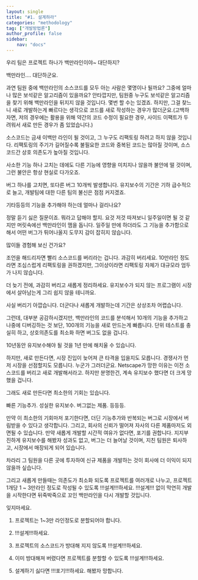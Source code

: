 ```yaml
---
layout: single
title: "#1. 설계하라"
categories: "methodology"
tag: ["개발방법론"]
author_profile: false
sidebar: 
    nav: "docs"
---
```


우리 팀은 프로젝트 하나가 백만라인이야~ 대단하지?

백만라인.... 대단하군요.

과연 팀원 중에 백만라인의 소스코드를 모두 아는 사람은 몇명이나 될까요? 그중에 얼마나 많은 보석같은 알고리즘이 있을까요? 안타깝지만, 팀원중 누구도 보석같은 알고리즘을 찾기 위해 백만라인을 뒤지지 않을 것입니다. 몇번 할 수는 있겠죠. 하지만, 그걸 찾느니 새로 개발하는게 빠르다는 생각으로 코드를 새로 작성하는 경우가 많더군요.(고백하자면, 저의 경우에는 활용을 위해 약간의 코드 수정이 필요한 경우, 사이드 이팩트가 두려워서 새로 만든 경우가 좀 있었습니다.) 

소스코드는 금새 이백만 라인이 될 것이고, 그 누구도 리팩토링 하려고 하지 않을 것입니다. 리팩토링의 주기가 길어질수록 불필요한 코드와 중복된 코드는 많아질 것이며, 소스코드간 상호 의존도가 높아질 것입니다.

사소한 기능 하나 고치는 데에도 다른 기능에 영향을 미치지나 않을까 불안에 떨 것이며, 그런 불안은 항상 현실로 다가오죠.

버그 하나를 고치면, 또다른 버그 10개씩 발생합니다. 유지보수의 기간은 기하 급수적으로 늘고, 개발팀에 대한 다른 팀의 불신은 점점 커지겠죠.

기타등등의 기능을 추가해야 하는데 얼마나 걸리나요?

정말 듣기 싫은 질문이죠. 뭐라고 답해야 할지. 요것 저것 따져보니 일주일이면 될 것 같지만 머릿속에선 백만라인이 맴을 돕니다. 일주일 만에 하더라도 그 기능을 추가함으로 해서 어떤 버그가 튀어나올지 도무지 감이 잡히지 않습니다.

많이들 경험해 보신 건가요?

조언을 해드리자면 빨리 소스코드를 버리라는 겁니다. 과감히 버리세요. 10만라인 정도라면 조심스럽게 리팩토링을 권하겠지만, 그이상이라면 리팩토링 자체가 대규모라 엄두가 나지 않습니다.

더 늦기 전에, 과감히 버리고 새롭게 정리하세요. 유지보수가 되지 않는 프로그램이 시장에서 살아남는게 그리 쉽지 않을 테니까요.

사실 버리기 아깝습니다. 더군다나 새롭게 개발하는데 기간은 상상조차 어렵습니다.

그런데, 대부분 공감하시겠지만, 백만라인의 코드를 분석해서 10개의 기능을 추가하고 나중에 디버깅하는 것 보단, 100개의 기능을 새로 만드는게 빠릅니다. 단위 테스트를 충실히 하고, 상호의존도를 최소화 하면 버그도 없을 겁니다.

10년동안 유지보수해야 될 것을 1년 만에 해치울 수 있습니다.

하지만, 새로 만든다면, 시장 진입이 늦어져 큰 타격을 입을지도 모릅니다. 경쟁사가 먼저 시장을 선점할지도 모릅니다. 누군가 그러더군요. Netscape가 망한 이유는 이전 소스코드를 버리고 새로 개발해서라고. 하지만 분명한건, 계속 유지보수 했다면 더 크게 망했을 겁니다.

그래도 새로 만든다면 최소한의 기회는 있습니다.

빠른 기능추가. 성실한 유지보수. 버그없는 제품. 등등등.

만약 이 최소한의 기회마저 포기한다면, 더딘 기능추가와 반복되는 버그로 시장에서 버림받을 수 있다고 생각합니다. 그리고, 회사의 신뢰가 떨어져 자사의 다른 제품마저도 외면될 수 있습니다. 만약 새롭게 개발할 시간적 여유가 없다면, 포기를 권합니다. 지지부진하게 유지보수를 해봤자 성과도 없고, 버그는 더 늘어날 것이며, 지친 팀원은 퇴사하고, 시장에서 매장되게 되어 있습니다.

차라리 그 팀원을 다른 곳에 투자하여 신규 제품을 개발하는 것이 회사에 더 이익이 되지 않을까 싶습니다.

그리고 새롭게 만들때는 의존도가 최소화 되도록 프로젝트를 여러개로 나누고, 프로젝트 1개당 1 ~ 3만라인 정도로 작성될 수 있도록 !!!설계!!!하세요. !!!설계!!! 없이 막연히 개발을 시작한다면 뒤죽박죽으로 꼬인 백만라인을 다시 개발할 것입니다.

잊지마세요.

1. 프로젝트는 1~3만 라인정도로 분할되어야 합니다.

2. !!!설계!!!하세요.

3. 프로젝트의 소스코드가 방대해 지지 않도록 !!!설계!!!하세요.

4. 이미 방대해져 버렸다면 프로젝트를 분할할 수 있도록 !!!설계!!!하세요.

5. 설계하기 싫다면 !!!포기!!!하세요. 해봤자 망합니다.